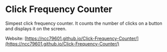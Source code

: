 # Click Frequency Counter
Simpest click frequency counter. It counts the number of clicks on a button and displays it on the screen.

Website: [https://ncc79601.github.io/Click-Frequency-Counter/](https://ncc79601.github.io/Click-Frequency-Counter/)